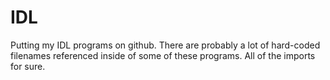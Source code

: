 # IDL

Putting my IDL programs on github.
There are probably a lot of hard-coded filenames referenced inside of some of these programs. All of the imports for sure.
